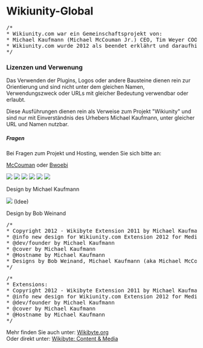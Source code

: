 Wikiunity-Global
================


<pre>
/*
* Wikiunity.com war ein Gemeinschaftsprojekt von:
* Michael Kaufmann (Michael McCouman Jr.) CEO, Tim Weyer COO und Bob Weinand CTO
* Wikiunity.com wurde 2012 als beendet erklährt und daraufhin geschlossen. 
*/
</pre>

<h3>Lizenzen und Verwenung</h3>
Das Verwenden der Plugins, Logos oder andere Bausteine dienen rein zur Orientierung und sind nicht unter dem gleichen 
Namen, Verwendungszweck oder URLs mit gleicher Bedeutung verwendbar oder erlaubt. 

Diese Ausführungen dienen rein als Verweise zum Projekt "Wikiunity" und sind nur mit 
Einverständnis des Urhebers Michael Kaufmann, unter gleicher URL und Namen nutzbar.

<h5>Fragen</h5>
Bei Fragen zum Projekt und Hosting, wenden Sie sich bitte an: 

<a href="https://github.com/McCouman">McCouman</a> oder <a href="https://github.com/bwoebi">Bwoebi</a>


<img src="https://raw.github.com/McCouman/Wikiunity-Legend-Tag/master/Wikiunity.png">
<img src="https://raw.github.com/McCouman/Wikiunity-Global/master/GlobWU/HomePack/eng/images/Developer-wiki-logo.png">
<img src="https://raw.github.com/McCouman/Wikiunity-Global/master/GlobWU/HomePack/eng/images/Config-wiki-logo.png">
<img src="https://raw.github.com/McCouman/Wikiunity-Global/master/GlobWU/HomePack/de/images/Community-Wikiunity.png">
<img src="https://raw.github.com/McCouman/Wikiunity-Global/master/GlobWU/HomePack/de/images/Staff-wu-logo.png">
<img src="https://raw.github.com/McCouman/Wikiunity-Global/master/GlobWU/HomePack/de/images/WUDE-wiki-logo.png">

Design by Michael Kaufmann 

<img src="https://raw.github.com/McCouman/Wikiunity-Global/master/GlobWU/HomePack/de/images/WUDE-wiki-logo2.png"> (Idee)

Design by Bob Weinand

<pre>/*
* Copyright 2012 - Wikibyte Extension 2011 by Michael Kaufmann (Michael McCouman jr.)
* @info new design for Wikiunity.com Extension 2012 for MediaWiki
* @dev/founder by Michael Kaufmann
* @cover by Michael Kaufmann
* @Hostname by Michael Kaufmann
* Designs by Bob Weinand, Michael Kaufmann (aka Michael McCouman jr.)
*/
</pre>

<pre>/*
* Extensions: 
* Copyright 2012 - Wikibyte Extension 2011 by Michael Kaufmann (Michael McCouman jr.)
* @info new design for Wikiunity.com Extension 2012 for MediaWiki
* @dev/founder by Michael Kaufmann
* @cover by Michael Kaufmann
* @Hostname by Michael Kaufmann
*/
</pre>

Mehr finden Sie auch unter: <a href="http://wikibyte.org">Wikibyte.org</a><br>
Oder direkt unter: <a href="http://cm.wikibyte.org">Wikibyte: Content & Media</a>
